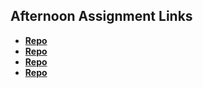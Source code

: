 ## Afternoon Assignment Links

* **[Repo](https://github.com/LanceFontanilla/vue-playground)**
* **[Repo](https://github.com/LanceFontanilla/giftedVue)**
* **[Repo](https://github.com/LanceFontanilla/gregsListVue)**
* **[Repo](https://github.com/LanceFontanilla/blogger)**

